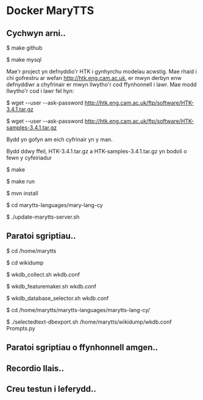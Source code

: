 # Docker MaryTTS 

## Cychwyn arni..
$ make github

$ make mysql


Mae'r project yn defnyddio'r HTK i gynhyrchu modelau acwstig. Mae rhaid i chi gofrestru ar wefan http://htk.eng.cam.ac.uk, er mwyn derbyn enw defnyddiwr a chyfrinair er mwyn llwytho'r cod ffynhonnell i lawr. Mae modd llwytho'r cod i lawr fel hyn:

$ wget --user <eich enw defnyddiwr HTK> --ask-password http://htk.eng.cam.ac.uk/ftp/software/HTK-3.4.1.tar.gz

$ wget --user <eich enw defnyddiwr HTK> --ask-password http://htk.eng.cam.ac.uk/ftp/software/HTK-samples-3.4.1.tar.gz

Bydd yn gofyn am eich cyfrinair yn y man.

Bydd ddwy ffeil, HTK-3.4.1.tar.gz a HTK-samples-3.4.1.tar.gz yn bodoli o fewn y cyfeiriadur


$ make

$ make run

$ mvn install

$ cd marytts-languages/mary-lang-cy

$ ./update-marytts-server.sh



## Paratoi sgriptiau..

$ cd /home/marytts

$ cd wikidump

$ wkdb_collect.sh wkdb.conf

$ wkdb_featuremaker.sh wkdb.conf

$ wkdb_database_selector.sh wkdb.conf

$ cd /home/marytts/marytts-languages/marytts-lang-cy/

$ ./selectedtext-dbexport.sh /home/marytts/wikidump/wkdb.conf Prompts.py



## Paratoi sgriptiau o ffynhonnell amgen..



## Recordio llais..



## Creu testun i leferydd..



